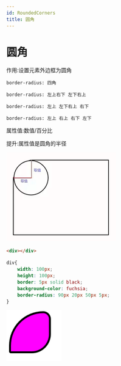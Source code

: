 ```yaml
---
id: RoundedCorners
title: 圆角
---
```


# 圆角

作用:设置元素外边框为圆角

`border-radius: 四角`

`border-radius: 左上右下 左下右上`

`border-radius: 左上 左下右上 右下`

`border-radius: 左上 右上 右下 左下`

属性值:数值/百分比

提升:属性值是圆角的半径

![491eb20e104d5c2d554eed6c1351b7d11cd52780](Assets/491eb20e104d5c2d554eed6c1351b7d11cd52780.png)

```html showLineNumbers
<div></div>
```

```css showLineNumbers
div{
    width: 100px;
    height: 100px;
    border: 5px solid black;
    background-color: fuchsia;
    border-radius: 90px 20px 50px 5px;
}
```

![9875d5d1b999c8994ddc36e4db1fb2abdb0a6bfb](Assets/9875d5d1b999c8994ddc36e4db1fb2abdb0a6bfb.png)
